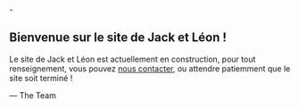 <!doctype html>

 <title>Site en Construction</title>
 -<style>
 -  body { text-align: center; padding: 150px; }
 -  h1 { font-size: 50px; }
 -  body { font: 20px Helvetica, sans-serif; color: #333; }
 -  article { display: block; text-align: left; width: 650px; margin: 0 auto; }
 -  a { color: #dc8100; text-decoration: none; }
 -  a:hover { color: #333; text-decoration: none; }
 -</style>

<article>
    <h1>Bienvenue sur le site de Jack et Léon !</h1>
    <div>
        <p>Le site de Jack et Léon est actuellement en construction, pour tout renseignement, vous pouvez <a href="mailto:jacketleon@gmail.com">nous contacter</a>, ou attendre patiemment que le site soit terminé !</p>
        <p>&mdash; The Team</p>
    </div>
</article>
